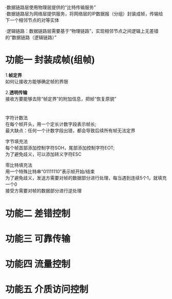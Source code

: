 #  
·数据链路层使用物理层提供的“比特传输服务”  
·数据链路层为网络层提供服务，将网络层的IP数据报（分组）封装成帧，传输给下一个相邻节点的对等实体  

·逻辑链路：数据链路层需要基于“物理链路”，实现相邻节点之间逻辑上无差错的“数据链路（逻辑链路）”  

# 功能一 封装成帧(组帧)  

1.**帧定界**  
如何让接收方能够确定帧的界限

2.**透明传输**    
接收方要能够去除“帧定界”的附加信息，把帧“恢复原貌”  

#  
字符计数法  
在每个帧开头，用一个定长计数字段表示帧长;  
最大缺点：任何一个计数字段出错，都会导致后续所有帧无法定界  

字节填充法  
每个帧首部添加控制字符SOH，尾部添加控制字符EOT;  
为了避免歧义，可以添加转义字符ESC  

零比特填充法  
用一个特殊比特串“01111110”表示帧开始/结束  
为了避免歧义，发送方需要对帧的数据部分进行处理，每当遇到连续5个1，就填充一个0  
接受方需要对帧的数据部分进行逆处理  

# 功能二 差错控制  
# 功能三 可靠传输  
# 功能四 流量控制  
# 功能五 介质访问控制  